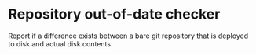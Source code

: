 # Repository out-of-date checker
Report if a difference exists between a bare git repository that is deployed to disk and actual disk contents.
